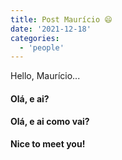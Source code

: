 ```yaml
---
title: Post Maurício 😄
date: '2021-12-18'
categories:
  - 'people'
---
```


Hello, Maurício...

#### Olá, e ai?

#### Olá, e ai como vai?

**Nice to meet you!**
